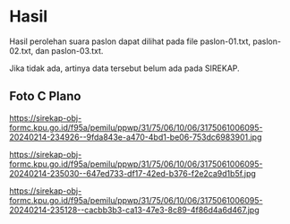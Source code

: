 # Hasil

Hasil perolehan suara paslon dapat dilihat pada file paslon-01.txt, paslon-02.txt, dan paslon-03.txt.

Jika tidak ada, artinya data tersebut belum ada pada SIREKAP.

## Foto C Plano

https://sirekap-obj-formc.kpu.go.id/f95a/pemilu/ppwp/31/75/06/10/06/3175061006095-20240214-234926--9fda843e-a470-4bd1-be06-753dc6983901.jpg

https://sirekap-obj-formc.kpu.go.id/f95a/pemilu/ppwp/31/75/06/10/06/3175061006095-20240214-235030--647ed733-df17-42ed-b376-f2e2ca9d1b5f.jpg

https://sirekap-obj-formc.kpu.go.id/f95a/pemilu/ppwp/31/75/06/10/06/3175061006095-20240214-235128--cacbb3b3-ca13-47e3-8c89-4f86d4a6d467.jpg
